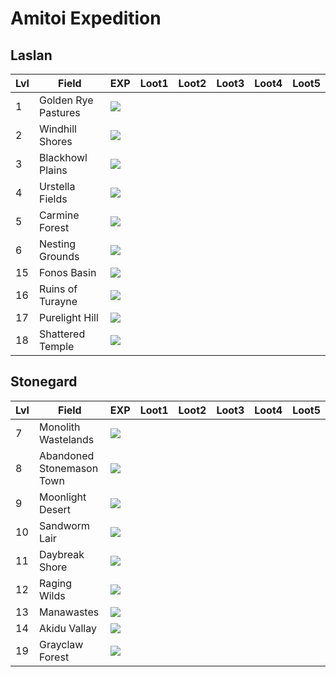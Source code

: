 # Amitoi Expedition

## Laslan

| Lvl | Field | EXP | Loot1 | Loot2 | Loot3 | Loot4 | Loot5 |
| --- | --- | --- | --- | --- | --- | --- | --- |
| 1 | Golden Rye Pastures | <img src="/Item_128/Usable/abyss_point_charge_001_1.png">
| 2 | Windhill Shores| <img src="/Item_128/Usable/abyss_point_charge_001_1.png">
| 3 | Blackhowl Plains| <img src="/Item_128/Usable/abyss_point_charge_001_1.png">
| 4 | Urstella Fields| <img src="/Item_128/Usable/abyss_point_charge_001_1.png">
| 5 | Carmine Forest| <img src="/Item_128/Usable/abyss_point_charge_001_1.png">
| 6 | Nesting Grounds| <img src="/Item_128/Usable/abyss_point_charge_001_1.png">
| 15 | Fonos Basin| <img src="/Item_128/Usable/abyss_point_charge_001_1.png">
| 16 | Ruins of Turayne| <img src="/Item_128/Usable/abyss_point_charge_001_1.png">
| 17 | Purelight Hill | <img src="/Item_128/Usable/abyss_point_charge_001_1.png">
| 18 | Shattered Temple| <img src="/Item_128/Usable/abyss_point_charge_001_1.png">

## Stonegard

| Lvl | Field | EXP | Loot1 | Loot2 | Loot3 | Loot4 | Loot5 |
| --- | --- | --- | --- | --- | --- | --- | --- |
| 7 | Monolith Wastelands| <img src="/Item_128/Usable/abyss_point_charge_001_1.png">
| 8 | Abandoned Stonemason Town| <img src="/Item_128/Usable/abyss_point_charge_001_1.png">
| 9 | Moonlight Desert| <img src="/Item_128/Usable/abyss_point_charge_001_1.png">
| 10 | Sandworm Lair| <img src="/Item_128/Usable/abyss_point_charge_001_1.png">
| 11 | Daybreak Shore| <img src="/Item_128/Usable/abyss_point_charge_001_1.png">
| 12 | Raging Wilds| <img src="/Item_128/Usable/abyss_point_charge_001_1.png">
| 13 | Manawastes| <img src="/Item_128/Usable/abyss_point_charge_001_1.png">
| 14 | Akidu Vallay| <img src="/Item_128/Usable/abyss_point_charge_001_1.png">
| 19 | Grayclaw Forest| <img src="/Item_128/Usable/abyss_point_charge_001_1.png">